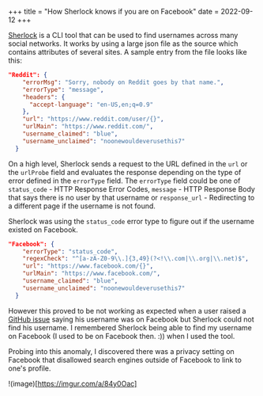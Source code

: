 +++
title = "How Sherlock knows if you are on Facebook"
date = 2022-09-12
+++

[Sherlock](https://github.com/sherlock-project/sherlock) is a CLI tool that can be used to find usernames across many social networks. It works by using a large json file as the source which contains attributes of several sites. A sample entry from the file looks like this:

```json
"Reddit": {
    "errorMsg": "Sorry, nobody on Reddit goes by that name.",
    "errorType": "message",
    "headers": {
      "accept-language": "en-US,en;q=0.9"
    },
    "url": "https://www.reddit.com/user/{}",
    "urlMain": "https://www.reddit.com/",
    "username_claimed": "blue",
    "username_unclaimed": "noonewouldeverusethis7"
  }
```

On a high level, Sherlock sends a request to the URL defined in the `url` or the `urlProbe` field and evaluates the response depending on the type of error defined in the `errorType` field. The `errorType` field could be one of `status_code` - HTTP Response Error Codes, `message` - HTTP Response Body that says there is no user by that username or `response_url` - Redirecting to a different page if the username is not found.

Sherlock was using the `status_code` error type to figure out if the username existed on Facebook.

```json
"Facebook": {
    "errorType": "status_code",
    "regexCheck": "^[a-zA-Z0-9\\.]{3,49}(?<!\\.com|\\.org|\\.net)$",
    "url": "https://www.facebook.com/{}",
    "urlMain": "https://www.facebook.com/",
    "username_claimed": "blue",
    "username_unclaimed": "noonewouldeverusethis7"
  }
```

However this proved to be not working as expected when a user raised a [GitHub issue](https://github.com/sherlock-project/sherlock/issues/725) saying his username was on Facebook but Sherlock could not find his username. I remembered Sherlock being able to find my username on Facebook (I used to be on Facebook then. :\)) when I used the tool. 

Probing into this anomaly, I discovered there was a privacy setting on Facebook that disallowed search engines outside of Facebook to link to one's profile.

!(image)[https://imgur.com/a/84y0Oac]